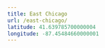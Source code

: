 ```yaml
---
title: East Chicago
url: /east-chicago/
latitude: 41.639785700000004
longitude: -87.45484660000001
---
```

